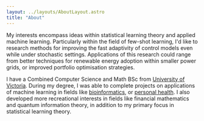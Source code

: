 ```yaml
---
layout: ../layouts/AboutLayout.astro
title: "About"
---
```


My interests encompass ideas within statistical learning theory and applied machine learning. Particularly within the field of few-shot learning, I'd like to research methods for improving the fast adaptivity of control models even while under stochastic settings. Applications of this research could range from better techniques for renewable energy adoption within smaller power grids, or improved portfolio optimisation strategies.

I have a Combined Computer Science and Math BSc from [University of Victoria](https://uvic.ca). During my degree, I was able to complete projects on applications of machine learning in fields like [bioinformatics](), or [personal health](). I also developed more recreational interests in fields like financial mathematics and quantum information theory, in addition to my primary focus in statistical learning theory.